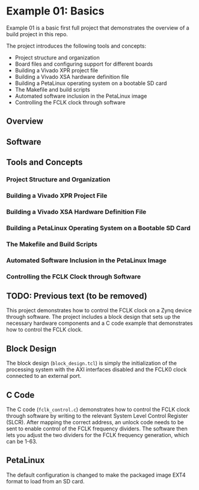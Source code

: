 # Example 01: Basics

Example 01 is a basic first full project that demonstrates the overview of a build project in this repo.

The project introduces the following tools and concepts:
- Project structure and organization
- Board files and configuring support for different boards
- Building a Vivado XPR project file
- Building a Vivado XSA hardware definition file
- Building a PetaLinux operating system on a bootable SD card
- The Makefile and build scripts
- Automated software inclusion in the PetaLinux image
- Controlling the FCLK clock through software

## Overview


## Software


## Tools and Concepts

### Project Structure and Organization

### Building a Vivado XPR Project File

### Building a Vivado XSA Hardware Definition File

### Building a PetaLinux Operating System on a Bootable SD Card

### The Makefile and Build Scripts

### Automated Software Inclusion in the PetaLinux Image

### Controlling the FCLK Clock through Software



## TODO: Previous text (to be removed)

This project demonstrates how to control the FCLK clock on a Zynq device through software. The project includes a block design that sets up the necessary hardware components and a C code example that demonstrates how to control the FCLK clock.

## Block Design

The block design (`block_design.tcl`) is simply the initialization of the processing system with the AXI interfaces disabled and the FCLK0 clock connected to an external port.

## C Code

The C code (`fclk_control.c`) demonstrates how to control the FCLK clock through software by writing to the relevant System Level Control Register (SLCR). After mapping the correct address, an unlock code needs to be sent to enable control of the FCLK frequency dividers. The software then lets you adjust the two dividers for the FCLK frequency generation, which can be 1-63.

## PetaLinux

The default configuration is changed to make the packaged image EXT4 format to load from an SD card.

